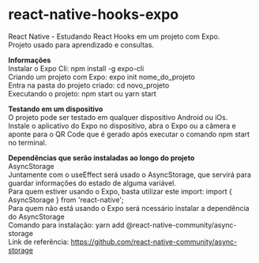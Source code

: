 # react-native-hooks-expo  
React Native - Estudando React Hooks em um projeto com Expo.  
Projeto usado para aprendizado e consultas.  

**Informações**  
Instalar o Expo Cli: npm install -g expo-cli  
Criando um projeto com Expo: expo init nome_do_projeto  
Entra na pasta do projeto criado: cd novo_projeto  
Executando o projeto: npm start ou yarn start  
  
**Testando em um dispositivo**  
O projeto pode ser testado em qualquer dispositivo Android ou iOs.  
Instale o aplicativo do Expo no dispositivo, abra o Expo ou a câmera e aponte para o QR Code que é gerado após 
executar o comando npm start no terminal.
  
**Dependências que serão instaladas ao longo do projeto**  
AsyncStorage  
Juntamente com o useEffect será usado o AsyncStorage, que servirá para guardar informações do estado de alguma variável.  
Para quem estiver usando o Expo, basta utilizar este import: import { AsyncStorage } from 'react-native';  
Para quem não está usando o Expo será ncessário instalar a dependência do AsyncStorage   
Comando para instalação: yarn add @react-native-community/async-storage  
Link de referência: https://github.com/react-native-community/async-storage  
  
